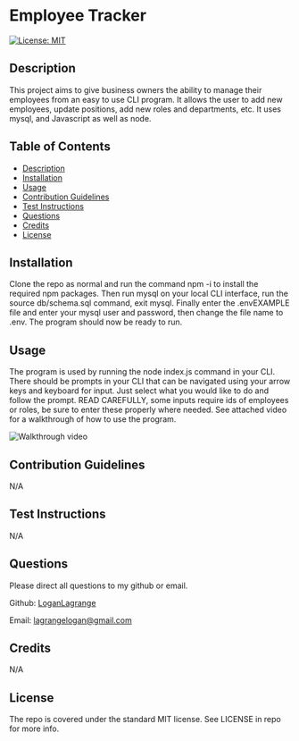 # Employee Tracker

[![License: MIT](https://img.shields.io/badge/License-MIT-yellow.svg)](https://opensource.org/licenses/MIT)

## Description
        
This project aims to give business owners the ability to manage their employees from an easy to use CLI program. It allows the user to add new employees, update positions, add new roles and departments, etc. It uses mysql, and Javascript as well as node.

## Table of Contents

- [Description](#description)
- [Installation](#installation)
- [Usage](#usage)
- [Contribution Guidelines](#contribution-guidelines)
- [Test Instructions](#test-instructions)
- [Questions](#questions)
- [Credits](#credits)
- [License](#license)
        
## Installation
        
Clone the repo as normal and run the command npm -i to install the required npm packages.  Then run mysql on your local CLI interface, run the source db/schema.sql command, exit mysql. Finally enter the .envEXAMPLE file and enter your mysql user and password, then change the file name to .env. The program should now be ready to run.
        
## Usage
        
The program is used by running the node index.js command in your CLI. There should be prompts in your CLI that can be navigated using your arrow keys and keyboard for input. Just select what you would like to do and follow the prompt. READ CAREFULLY, some inputs require ids of employees or roles, be sure to enter these properly where needed. See attached video for a walkthrough of how to use the program.

![Walkthrough video](./assets/gif/walkthrough-video.gif)

## Contribution Guidelines

N/A

## Test Instructions

N/A

## Questions

Please direct all questions to my github or email.

Github: [LoganLagrange](https://github.com/LoganLagrange)

Email: lagrangelogan@gmail.com
        
## Credits
    
N/A
        
## License
        
The repo is covered under the standard MIT license. See LICENSE in repo for more info.